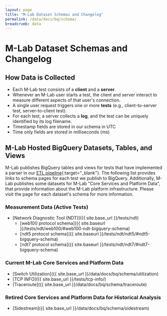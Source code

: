 ```yaml
---
layout: page
title: "M-Lab Dataset Schemas and Changelog"
permalink: /data/docs/bq/schema/
breadcrumb: data
---
```


# M-Lab Dataset Schemas and Changelog

## How Data is Collected

* Each M-Lab test consists of a **client** and a **server**.
* Whenever an M-Lab user starts a test, the client and server interact to measure different aspects of that user's connection.
* A single user request triggers one or more **tests** (e.g., client-to-server test, server-to-client test).
* For each test, a server collects a **log**, and the test can be uniquely identified by its log filename.
* Timestamp fields are stored in our schema in UTC
* Time only fields are stored in milliseconds (ms)

## M-Lab Hosted BigQuery Datasets, Tables, and Views

M-Lab publishes BigQuery tables and views for tests that have implemented a parser in our [ETL pipeline](https://github.com/m-lab/etl){:target="_blank"}. The following list provides links to schema pages for each test we publish to BigQuery. Additionally, M-Lab publishes some datasets for M-Lab "Core Services and Platform Data", that provide information about the M-Lab platform infrastructure. Please visit the page for each dataset's schema for more information.

### Measurement Data (Active Tests)

* [Network Diagnostic Tool (NDT)]({{ site.base_url }}/tests/ndt)
  * [web100 protocol schema]({{ site.baseurl }}/tests/ndt/web100/#web100-ndt-bigquery-schema)
  * [ndt5 protocol schema]({{ site.baseurl }}/tests/ndt/ndt5/#ndt5-bigquery-schema)
  * [ndt7 protocol schema]({{ site.baseurl }}/tests/ndt/ndt7/#ndt7-bigquery-schema)

### Current M-Lab Core Services and Platform Data

* [Switch Utilization]({{ site.base_url }}/data/docs/bq/schema/utilization)
* [TCP INFO]({{ site.base_url }}/tests/tcp-info/)
* [Traceroute]({{ site.base_url }}/data/docs/bq/schema/traceroute)

### Retired Core Services and Platform Data for Historical Analysis

* [Sidestream]({{ site.base_url }}/data/docs/bq/schema/sidestream)
